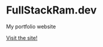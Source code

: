 # FullStackRam.dev

My portfolio website

<a href="https://ramoj745.github.io/full-stackram-dev/">Visit the site!<a>

